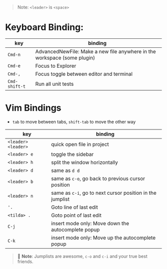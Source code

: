 
> Note: `<leader>` is `<space>`

# Keyboard Binding:

| key | binding |
| --- | --- |
| `Cmd-n` | AdvancedNewFile: Make a new file anywhere in the workspace (some plugin) |
| `Cmd-e` | Focus to Explorer |
| `Cmd-,` | Focus toggle between editor and terminal |
| `Cmd-shift-t` | Run all unit tests |

# Vim Bindings
- `tab` to move between tabs, `shift-tab` to move the other way

| key | binding |
| --- | --- |
| `<leader> <leader>` | quick open file in project |
| `<leader> e` | toggle the sidebar |
| `<leader> h` | split the window horizontally |
| `<leader> d` | same as `d d` |
| `<leader> b` | same as `c-o`, go back to previous cursor position |
| `<leader> n` | same as `c-i`, go to next cursor position in the jumplist |
| `'.` | Goto line of last edit |
| `<tilda> .` | Goto point of last edit |
| `C-j` | insert mode only: Move down the autocomplete popup |
| `C-k` | insert mode only: Move up the autocomplete popup |


> 🤯 **Note**:
> Jumplists are awesome, `c-o` and `c-i` and your true best friends.